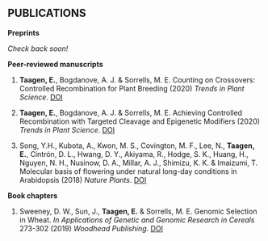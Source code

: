 ## PUBLICATIONS  

**Preprints**  

*Check back soon!* 

**Peer-reviewed manuscripts**  

1. **Taagen, E.**, Bogdanove, A. J. & Sorrells, M. E. Counting on Crossovers: Controlled Recombination for Plant Breeding (2020) *Trends in Plant Science*. [DOI](https://doi.org/10.1016/j.tplants.2019.12.017)

2. **Taagen, E.**, Bogdanove, A. J. & Sorrells, M. E. Achieving Controlled Recombination with Targeted Cleavage and Epigenetic Modifiers (2020) *Trends in Plant Science*. [DOI](https://doi.org/10.1016/j.tplants.2019.12.018)  

3. Song, Y.H., Kubota, A., Kwon, M. S., Covington, M. F., Lee, N., **Taagen, E.**, Cintrón, D. L., Hwang, D. Y., Akiyama, R., Hodge, S. K., Huang, H., Nguyen, N. H., Nusinow, D. A., Millar, A. J., Shimizu, K. K. & Imaizumi, T. Molecular basis of flowering under natural long-day conditions in Arabidopsis (2018) *Nature Plants*. [DOI](https://dx.doi.org/10.1038%2Fs41477-018-0253-3) 

**Book chapters**  

1. Sweeney, D. W., Sun, J., **Taagen, E.** & Sorrells, M. E. Genomic Selection in Wheat. *In Applications of Genetic and Genomic Research in Cereals* 273-302 (2019) *Woodhead Publishing*. [DOI](https://doi.org/10.1016/B978-0-08-102163-7.00013-2)
